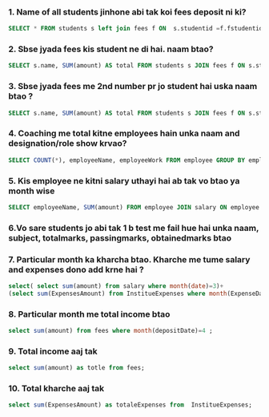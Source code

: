 ### 1. Name of all students jinhone abi tak koi fees deposit ni ki?

```sql
SELECT * FROM students s left join fees f ON  s.studentid =f.fstudentid where fstudentid is null;
```
### 2. Sbse jyada fees kis student ne di hai. naam btao?
```sql
SELECT s.name, SUM(amount) AS total FROM students s JOIN fees f ON s.studentid IN (f.fstudentid) GROUP BY s.name ORDER BY total DESC LIMIT 1;;

```
### 3. Sbse jyada fees me 2nd number pr jo student hai uska naam btao ?
```sql
SELECT s.name, SUM(amount) AS total FROM students s JOIN fees f ON s.studentid IN (f.fstudentid)  GROUP BY s.name ORDER BY total DESC LIMIT 2;
```
### 4. Coaching me total kitne employees hain unka naam and designation/role show krvao?
```sql
SELECT COUNT(*), employeeName, employeeWork FROM employee GROUP BY employeeName, employeeWork;
```
### 5. Kis employee ne kitni salary uthayi hai ab tak vo btao ya month wise
```sql
SELECT employeeName, SUM(amount) FROM employee JOIN salary ON employee.employeeId = salary.employeeId GROUP BY employeeName;
```
### 6.Vo sare students jo abi tak 1 b test me fail hue hai unka naam, subject, totalmarks, passingmarks, obtainedmarks btao   


### 7. Particular month ka kharcha btao. Kharche me tume salary and expenses dono add krne hai ?

```sql
select( select sum(amount) from salary where month(date)=3)+
(select sum(ExpensesAmount) from InstitueExpenses where month(ExpenseDate)=4)as total_amount;
```

### 8. Particular month me total income btao 
```sql
select sum(amount) from fees where month(depositDate)=4 ;
```

### 9. Total income aaj tak 
```sql
select sum(amount) as totle from fees;
```
### 10. Total kharche aaj tak 
```sql
select sum(ExpensesAmount) as totaleExpenses from  InstitueExpenses;
```
###
